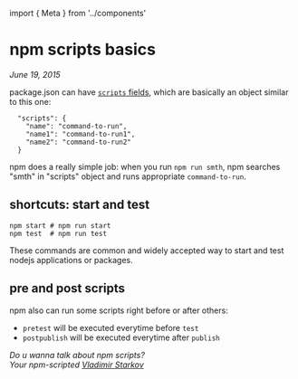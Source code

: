 import { Meta } from '../components'

<Meta
  title="npm scripts basics"
  description="package.json can have scripts fields, which are basically an object similar to this one"
/>

# npm scripts basics

_June 19, 2015_

package.json can have [`scripts` fields](scripts), which are basically an object similar to this one:

      "scripts": {
        "name": "command-to-run",
        "name1": "command-to-run1",
        "name2": "command-to-run2"
      }

npm does a really simple job: when you run `npm run smth`, npm searches "smth" in "scripts" object and runs appropriate `command-to-run`.

## shortcuts: start and test

    npm start # npm run start
    npm test  # npm run test

These commands are common and widely accepted way to start and test nodejs applications or packages.

## pre and post scripts

npm also can run some scripts right before or after others:

- `pretest` will be executed everytime before `test`
- `postpublish` will be executed everytime after `publish`

[scripts]: https://docs.npmjs.com/misc/scripts

_Do u wanna talk about npm scripts?  
Your npm-scripted [Vladimir Starkov](https://iamstarkov.com)_
